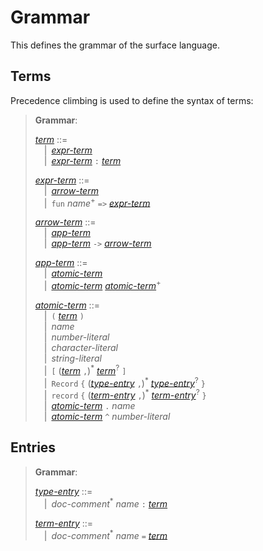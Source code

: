 # Grammar

This defines the grammar of the surface language.

## Terms

Precedence climbing is used to define the syntax of terms:

> **Grammar**:
>
> <a href="#var:term"><var id="var:term">term</var></a> ::=\
> &emsp;|&ensp;<a href="#var:expr-term"><var>expr-term</var></a>\
> &emsp;|&ensp;<a href="#var:expr-term"><var>expr-term</var></a> `:` <a href="#var:term"><var>term</var></a>
>
> <a href="#var:expr-term"><var id="var:expr-term">expr-term</var></a> ::=\
> &emsp;|&ensp;<a href="#var:arrow-term"><var>arrow-term</var></a>\
> &emsp;|&ensp;`fun` <var>name</var><sup>+</sup> `=>` <a href="#var:expr-term"><var>expr-term</var></a>
>
> <a href="#var:arrow-term"><var id="var:arrow-term">arrow-term</var></a> ::=\
> &emsp;|&ensp;<a href="#var:app-term"><var>app-term</var></a>\
> &emsp;|&ensp;<a href="#var:app-term"><var>app-term</var></a> `->` <a href="#var:arrow-term"><var>arrow-term</var></a>
>
> <a href="#var:app-term"><var id="var:app-term">app-term</var></a> ::=\
> &emsp;|&ensp;<a href="#var:atomic-term"><var>atomic-term</var></a>\
> &emsp;|&ensp;<a href="#var:atomic-term"><var>atomic-term</var></a> <a href="#var:atomic-term"><var>atomic-term</var></a><sup>+</sup>
>
> <a href="#var:atomic-term"><var id="var:atomic-term">atomic-term</var></a> ::=\
> &emsp;|&ensp;`(` <a href="#var:term"><var>term</var></a> `)`\
> &emsp;|&ensp;<var>name</var>\
> &emsp;|&ensp;<var>number-literal</var>\
> &emsp;|&ensp;<var>character-literal</var>\
> &emsp;|&ensp;<var>string-literal</var>\
> &emsp;|&ensp;`[` (<a href="#var:term"><var>term</var></a> `,`)<sup>\*</sup> <a href="#var:term"><var>term</var></a><sup>?</sup> `]`\
> &emsp;|&ensp;`Record` `{` (<a href="#var:type-entry"><var>type-entry</var></a> `,`)<sup>\*</sup> <a href="#var:type-entry"><var>type-entry</var></a><sup>?</sup>  `}`\
> &emsp;|&ensp;`record` `{` (<a href="#var:term-entry"><var>term-entry</var></a> `,`)<sup>\*</sup> <a href="#var:term-entry"><var>term-entry</var></a><sup>?</sup> `}`\
> &emsp;|&ensp;<a href="#var:atomic-term"><var>atomic-term</var></a> `.` <var>name</var>\
> &emsp;|&ensp;<a href="#var:atomic-term"><var>atomic-term</var></a> `^` <var>number-literal</var>

## Entries

> **Grammar**:
>
> <a href="#var:type-entry"><var id="var:type-entry">type-entry</var></a> ::=\
> &emsp;|&ensp;<var>doc-comment</var><sup>\*</sup> <var>name</var> `:` <a href="#var:term"><var>term</var></a>
>
> <a href="#var:term-entry"><var id="var:term-entry">term-entry</var></a> ::=\
> &emsp;|&ensp;<var>doc-comment</var><sup>\*</sup> <var>name</var> `=` <a href="#var:term"><var>term</var></a>
